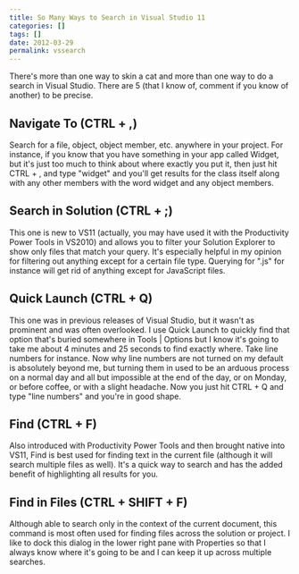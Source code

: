 ```yaml
---
title: So Many Ways to Search in Visual Studio 11
categories: []
tags: []
date: 2012-03-29
permalink: vssearch
---
```


There&#39;s more than one way to skin a cat and more than one way to do a search in Visual Studio. There are 5 (that I know of, comment if you know of another) to be precise.
<!-- xmore -->

## Navigate To (CTRL + ,)

Search for a file, object, object member, etc. anywhere in your project. For instance, if you know that you have something in your app called Widget, but it&#39;s just too much to think about where exactly you put it, then just hit CTRL + , and type "widget" and you&#39;ll get results for the class itself along with any other members with the word widget and any object members.

## Search in Solution (CTRL + ;)

This one is new to VS11 (actually, you may have used it with the Productivity Power Tools in VS2010) and allows you to filter your Solution Explorer to show only files that match your query. It&#39;s especially helpful in my opinion for filtering out anything except for a certain file type. Querying for ".js" for instance will get rid of anything except for JavaScript files.

## Quick Launch (CTRL + Q)

This one was in previous releases of Visual Studio, but it wasn&#39;t as prominent and was often overlooked. I use Quick Launch to quickly find that option that&#39;s buried somewhere in Tools | Options but I know it&#39;s going to take me about 4 minutes and 25 seconds to find exactly where. Take line numbers for instance. Now why line numbers are not turned on my default is absolutely beyond me, but turning them in used to be an arduous process on a normal day and all but impossible at the end of the day, or on Monday, or before coffee, or with a slight headache. Now you just hit CTRL + Q and type "line numbers" and you&#39;re in good shape.

## Find (CTRL + F)

Also introduced with Productivity Power Tools and then brought native into VS11, Find is best used for finding text in the current file (although it will search multiple files as well). It&#39;s a quick way to search and has the added benefit of highlighting all results for you.

## Find in Files (CTRL + SHIFT + F)

Although able to search only in the context of the current document, this command is most often used for finding files across the solution or project. I like to dock this dialog in the lower right pane with Properties so that I always know where it&#39;s going to be and I can keep it up across multiple searches.